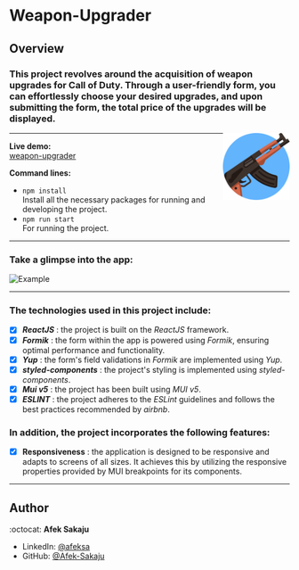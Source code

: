 # Weapon-Upgrader

## Overview

### This project revolves around the acquisition of weapon upgrades for Call of Duty. Through a user-friendly form, you can effortlessly choose your desired upgrades, and upon submitting the form, the total price of the upgrades will be displayed.<br />

<img src="./readme-resources/weapon.png" width=120px height=120px align="right">

---

**Live demo:**</br>[weapon-upgrader](http://Afek-Sakaju.github.io/weapon-upgrader)

**Command lines:**

-   `npm install` <br /> Install all the necessary packages for running and developing the project.
-   `npm run start`<br /> For running the project.

---

### **Take a glimpse into the app:**

![Example](./readme-resources/project-gif.gif)

---

### The technologies used in this project include:

-   [x] _**ReactJS**_ : the project is built on the _ReactJS_ framework.
-   [x] _**Formik**_ : the form within the app is powered using _Formik_, ensuring optimal performance and functionality.
-   [x] _**Yup**_ : the form's field validations in _Formik_ are implemented using _Yup_.
-   [x] _**styled-components**_ : the project's styling is implemented using _styled-components_.
-   [x] _**Mui v5**_ : the project has been built using _MUI v5_.
-   [x] _**ESLINT**_ : the project adheres to the _ESLint_ guidelines and follows the best practices recommended by _airbnb_.

### In addition, the project incorporates the following features:

-   [x] **Responsiveness** : the application is designed to be responsive and adapts to screens of all sizes. It achieves this by utilizing the responsive properties provided by MUI breakpoints for its components.

---

## Author

:octocat: **Afek Sakaju**

-   LinkedIn: [@afeksa](https://www.linkedin.com/in/afeksa/)
-   GitHub: [@Afek-Sakaju](https://github.com/Afek-Sakaju)
